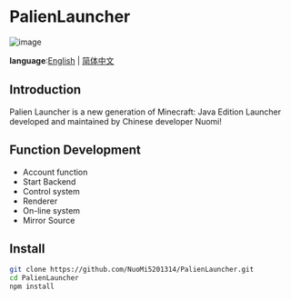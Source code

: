 # PalienLauncher
![image](https://github.com/user-attachments/assets/bffd6258-8e6c-4f85-8557-d503b44b7e3e)

**language**:[English](README.md) | [简体中文](README_zh-CN.md)

## Introduction
Palien Launcher is a new generation of Minecraft: Java Edition Launcher developed and maintained by Chinese developer Nuomi!

## Function Development
- Account function
- Start Backend
- Control system
- Renderer
- On-line system
- Mirror Source
  
## Install
```bash
git clone https://github.com/NuoMi5201314/PalienLauncher.git
cd PalienLauncher
npm install
